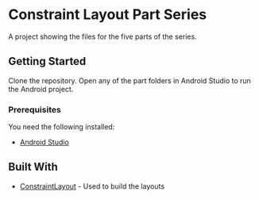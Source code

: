# Constraint Layout Part Series
A project showing the files for the five parts of the series.

## Getting Started

Clone the repository. Open any of the part folders in Android Studio to run the Android project.


### Prerequisites

You need the following installed:
* [Android Studio](https://developer.android.com/studio/index)


## Built With
* [ConstraintLayout](https://developer.android.com/training/constraint-layout/) - Used to build the layouts
